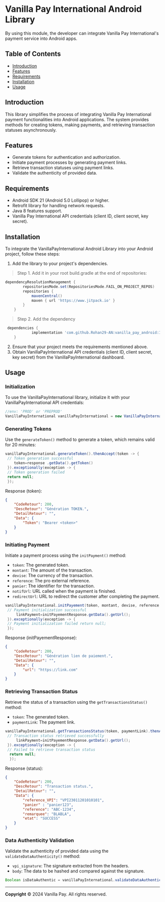 

# Vanilla Pay International Android Library

By using this module, the developer can integrate Vanilla Pay International's payment service into Android apps.

## Table of Contents

- [Introduction](#introduction)
- [Features](#features)
- [Requirements](#requirements)
- [Installation](#installation)
- [Usage](#usage)

## Introduction

This library simplifies the process of integrating Vanilla Pay International payment functionalities into Android applications. The system provides methods for creating tokens, making payments, and retrieving transaction statuses asynchronously.

## Features

- Generate tokens for authentication and authorization.
- Initiate payment processes by generating payment links.
- Retrieve transaction statuses using payment links.
- Validate the authenticity of provided data.

## Requirements

- Android SDK 21 (Android 5.0 Lollipop) or higher.
- Retrofit library for handling network requests.
- Java 8 features support.
- Vanilla Pay International  API credentials (client ID, client secret, key secret).

## Installation

To integrate the VanillaPayInternational Android Library into your Android project, follow these steps:

1. Add the library to your project's dependencies.
> Step 1. Add it in your root build.gradle at the end of repositories:
```gradle  
dependencyResolutionManagement {
		repositoriesMode.set(RepositoriesMode.FAIL_ON_PROJECT_REPOS)
		repositories {
			mavenCentral()
			maven { url 'https://www.jitpack.io' }
		}
	} 
```  

> Step 2. Add the dependency

```gradle  
 dependencies {
	        implementation 'com.github.Rohan29-AN:vanilla_pay_android:1.0.3'
	}
````  

2. Ensure that your project meets the requirements mentioned above.
3. Obtain VanillaPayInternational API credentials (client ID, client secret, key secret) from the VanillaPayInternational dashboard.

## Usage

### Initialization

To use the VanillaPayInternational library, initialize it with your VanillaPayInternational API credentials:

```java  
//env: 'PROD' or 'PREPROD' 
VanillaPayInternational vanillaPayInternational = new VanillaPayInternational(clientId, clientSecret, keySecret, vpiVersion,env);  
```  

### Generating Tokens

Use the `generateToken()` method to generate a token, which remains valid for 20 minutes:

```java  
vanillaPayInternational.generateToken().thenAccept(token -> {  
 // Token generation successful
    token=response .getData().getToken()
 }).exceptionally(exception -> {  
 // Token generation failed 
 return null;
 });  
```  

Response (token):
```json
{
    "CodeRetour": 200,
    "DescRetour": "Génération TOKEN.",
    "DetailRetour": "",
    "Data": {
    	"Token": "Bearer <token>"
 	}
}
```


### Initiating Payment

Initiate a payment process using the `initPayment()` method:

- `token`: The generated token.
- `montant`: The amount of the transaction.
- `devise`: The currency of the transaction.
- `reference`: The pro external reference.
- `panier`: The identifier for the transaction.
- `notifUrl`: URL called when the payment is finished.
- `redirectUrl`: URL to redirect the customer after completing the payment.

```java  
vanillaPayInternational.initPayement(token, montant, devise, reference, panier, notifUrl, redirectUrl).thenAccept(initPayementResponse -> {  
 // Payment initialization successful
	 linkPayment=initPayementResponse.getData().getUrl();
 }).exceptionally(exception -> {  
 // Payment initialization failed return null;
 });  
```  

Response (initPayementResponse):
```json
{
    "CodeRetour": 200,
    "DescRetour": "Génération lien de paiement.",
    "DetailRetour": "",
    "Data": {
        "url": "https://link.com"
    }
}
```

### Retrieving Transaction Status

Retrieve the status of a transaction using the `getTransactionsStatus()` method:

- `token`: The generated token.
- `paymentLink`: The payment link.


```java  
vanillaPayInternational.getTransactionsStatus(token, paymentLink).thenAccept(status -> {  
 // Transaction status retrieved successfully
	 linkPayment=initPayementResponse.getData().getUrl();
 }).exceptionally(exception -> {  
 // Failed to retrieve transaction status
  return null;
  });  
```  

Response (status):
```json
{
    "CodeRetour": 200,
    "DescRetour": "Transaction status.",
    "DetailRetour": "",
    "Data": {
        "reference_VPI": "VPI23011201010101",
	    "panier" : "panier123",
        "reference": "ABC-1234",
        "remarquee": "BLABLA",
        "etat": "SUCCESS"
    }
}
```

### Data Authenticity Validation

Validate the authenticity of provided data using the `validateDataAuthenticity()` method:

- `vpi_signature`: The signature extracted from the headers.
- `body`: The data to be hashed and compared against the signature.

```java  
Boolean isDataAuthentic = vanillaPayInternational.validateDataAuthenticity(vpi_signature, body);  
```  
---
**Copyright**   © 2024  Vanilla Pay. All rights reserved.  